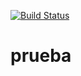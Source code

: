 [![Build Status](https://dev.azure.com/leomp3/TestApp/_apis/build/status/TestApp-Maven-CI?branchName=master)](https://dev.azure.com/leomp3/TestApp/_build/latest?definitionId=1&branchName=master)
# prueba
